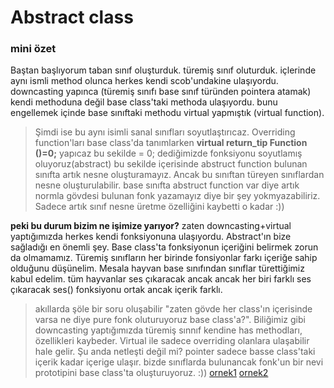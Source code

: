 # Abstract class

### mini özet
Baştan başlıyorum taban sınıf oluşturduk. türemiş sınıf oluturduk. içlerinde aynı ismli method olunca herkes kendi scob'undakine ulaşıyordu. downcasting yapınca (türemiş sınıfı base sınıf türünden pointera atamak) kendi methoduna değil base class'taki methoda ulaşıyordu. bunu engellemek içinde base sınıftaki methodu virtual yapmıştık (virtual function).


>Şimdi ise bu aynı isimli sanal sınıfları soyutlaştırıcaz. Overriding function'ları base class'da tanımlarken **virtual return_tip Function ()=0;** yapıcaz bu sekilde = 0; dediğimizde fonksiyonu soyutlamış oluyoruz(abstract) bu sekilde içerisinde abstruct function bulunan sınıfta artık nesne oluşturamayız. Ancak bu sınıftan türeyen sınıflardan nesne oluşturulabilir. base sınıfta abstruct function var diye artık normla gövdesi bulunan fonk yazamayız diye bir şey yokmyazabiliriz. Sadece artık sınıf nesne üretme özelliğini kaybetti o kadar :)) 

**peki bu durum bizim ne işimize yarıyor?**  zaten downcasting+virtual yaptığımızda herkes kendi fonksiyonuna ulaşıyordu. Abstract'ın bize sağladığı en önemli şey. Base class'ta fonksiyonun içeriğini belirmek zorun da olmamamız. Türemiş sınıfların her birinde fonsiyonlar farkı içeriğe sahip olduğunu düşünelim. Mesala hayvan base sınıfından sınıflar türettiğimiz kabul edelim. tüm hayvanlar ses çıkaracak ancak ancak her biri farklı ses çıkaracak ses() fonksiyonu ortak ancak içerik farklı. 
> akıllarda şöle bir soru oluşabilir "zaten gövde her class'ın içerisinde varsa ne diye pure fonk oluturuyoruz base class'a?". Biliğimiz  gibi downcasting yaptığımızda türemiş sınnıf kendine has methodları, özellikleri kaybeder. Virtual ile sadece overriding olanlara ulaşabilir hale gelir. Şu anda netleşti değil mi? pointer sadece basse class'taki içerik kadar içerige ulaşır. bizde sınıflarda bulunancak fonk'un bir nevi prototipini base class'ta oluşturuyoruz. :))  [ornek1](abstract.cpp) [ornek2](abstract2.cpp)